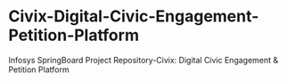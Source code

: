 # Civix-Digital-Civic-Engagement-Petition-Platform
Infosys SpringBoard Project Repository-Civix: Digital Civic Engagement &amp; Petition Platform
